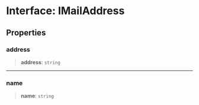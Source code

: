 # Interface: IMailAddress

## Properties

<a id="address"></a>

### address

> **address**: `string`

***

<a id="name"></a>

### name

> **name**: `string`

